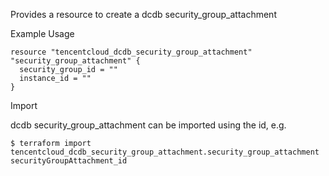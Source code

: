 Provides a resource to create a dcdb security_group_attachment

Example Usage

```hcl
resource "tencentcloud_dcdb_security_group_attachment" "security_group_attachment" {
  security_group_id = ""
  instance_id = ""
}

```
Import

dcdb security_group_attachment can be imported using the id, e.g.
```
$ terraform import tencentcloud_dcdb_security_group_attachment.security_group_attachment securityGroupAttachment_id
```